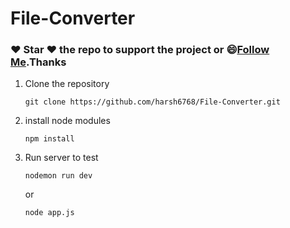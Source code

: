 # File-Converter

### :heart: Star :heart: the repo to support the project or :smile:[Follow Me](https://github.com/harsh6768).Thanks

1. Clone the repository
           
       git clone https://github.com/harsh6768/File-Converter.git

2. install node modules

       npm install
   
3. Run server to test

       nodemon run dev
    or 
      
       node app.js

